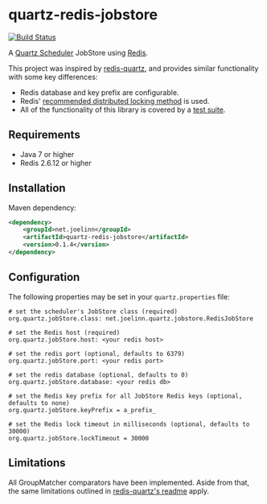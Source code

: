 quartz-redis-jobstore
=====================

[![Build Status](https://secure.travis-ci.org/jlinn/quartz-redis-jobstore.png?branch=master)](http://travis-ci.org/jlinn/quartz-redis-jobstore)

A [Quartz Scheduler](http://quartz-scheduler.org/) JobStore using [Redis](http://redis.io).

This project was inspired by [redis-quartz](https://github.com/RedisLabs/redis-quartz), and provides similar functionality with some key differences:

* Redis database and key prefix are configurable.
* Redis' [recommended distributed locking method](http://redis.io/topics/distlock) is used.
* All of the functionality of this library is covered by a [test suite](https://github.com/jlinn/quartz-redis-jobstore/tree/master/src/test/java/net/joelinn/quartz).

## Requirements
* Java 7 or higher
* Redis 2.6.12 or higher

## Installation
Maven dependency:
```xml
<dependency>
    <groupId>net.joelinn</groupId>
    <artifactId>quartz-redis-jobstore</artifactId>
    <version>0.1.4</version>
</dependency>
```

## Configuration
The following properties may be set in your `quartz.properties` file:
```
# set the scheduler's JobStore class (required)
org.quartz.jobStore.class: net.joelinn.quartz.jobstore.RedisJobStore

# set the Redis host (required)
org.quartz.jobStore.host: <your redis host>

# set the redis port (optional, defaults to 6379)
org.quartz.jobStore.port: <your redis port>

# set the redis database (optional, defaults to 0)
org.quartz.jobStore.database: <your redis db>

# set the Redis key prefix for all JobStore Redis keys (optional, defaults to none)
org.quartz.jobStore.keyPrefix = a_prefix_

# set the Redis lock timeout in milliseconds (optional, defaults to 30000)
org.quartz.jobStore.lockTimeout = 30000
```

## Limitations
All GroupMatcher comparators have been implemented. 
Aside from that, the same limitations outlined in [redis-quartz's readme](https://github.com/RedisLabs/redis-quartz#limitations) apply.